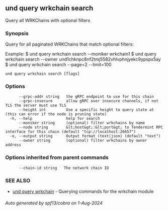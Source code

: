 ## und query wrkchain search

Query all WRKChains with optional filters

### Synopsis

Query for all paginated WRKChains that match optional filters:

Example:
$ und query wrkchain search --moniker wrkchain1
$ und query wrkchain search --owner und1chknpc8nf2tmj5582vhlvphnjyekc9ypspx5ay
$ und query wrkchain search --page=2 --limit=100

```
und query wrkchain search [flags]
```

### Options

```
      --grpc-addr string   the gRPC endpoint to use for this chain
      --grpc-insecure      allow gRPC over insecure channels, if not TLS the server must use TLS
      --height int         Use a specific height to query state at (this can error if the node is pruning state)
  -h, --help               help for search
      --moniker string     (optional) filter wrkchains by name
      --node string        &lt;host&gt;:&lt;port&gt; to Tendermint RPC interface for this chain (default "tcp://localhost:26657")
  -o, --output string      Output format (text|json) (default "text")
      --owner string       (optional) filter wrkchains by owner address
```

### Options inherited from parent commands

```
      --chain-id string   The network chain ID
```

### SEE ALSO

* [und query wrkchain](und_query_wrkchain.md)	 - Querying commands for the wrkchain module

###### Auto generated by spf13/cobra on 1-Aug-2024
